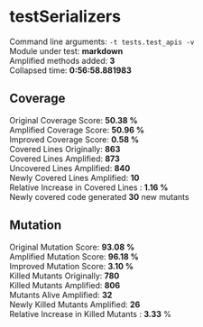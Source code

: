 



# testSerializers
  
Command line arguments: `-t tests.test_apis -v`  
Module under test: **markdown**  
Amplified methods added: **3**  
Collapsed time: **0:56:58.881983**
## Coverage
  
Original Coverage Score: **50.38 %**  
Amplified Coverage Score: **50.96 %**  
Improved Coverage Score: **0.58 %**  
Covered Lines Originally: **863**  
Covered Lines Amplified: **873**  
Uncovered Lines Amplified: **840**  
Newly Covered Lines Amplified: **10**  
Relative Increase in Covered Lines : **1.16 %**  
Newly covered code generated **30** new mutants
## Mutation
  
Original Mutation Score: **93.08 %**  
Amplified Mutation Score: **96.18 %**  
Improved Mutation Score: **3.10 %**  
Killed Mutants Originally: **780**  
Killed Mutants Amplified: **806**  
Mutants Alive Amplified: **32**  
Newly Killed Mutants Amplified: **26**  
Relative Increase in Killed Mutants : **3.33** %
